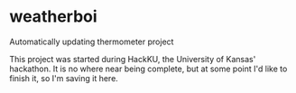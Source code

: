 # weatherboi
Automatically updating thermometer project

This project was started during HackKU, the University of Kansas' hackathon. 
It is no where near being complete, but at some point I'd like to finish it, so I'm saving it here.
